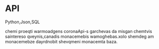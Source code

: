 # API
Python,Json,SQL

chemi proeqti warmoadgens coronaApi-s garchevas da misgan chemtvis saintereso qveynis,canadis monacemebis wamoghebas.xolo shemdeg am monacemebze dayrdnobit shevqmeni monacemta baza.
